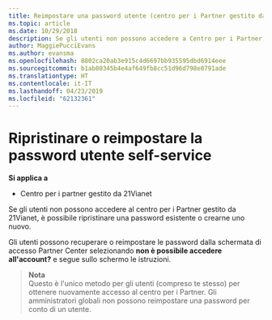 ```yaml
---
title: Reimpostare una password utente (centro per i Partner gestito da 21Vianet)
ms.topic: article
ms.date: 10/29/2018
description: Se gli utenti non possono accedere a Centro per i Partner, è possibile ripristinare o reimpostare le password dalla schermata di accesso.
author: MaggiePucciEvans
ms.author: evansma
ms.openlocfilehash: 8802ca20ab3e915c4d6697bb935595dbd6914eee
ms.sourcegitcommit: b1ab80345b4e4af649fb8cc51d96d798e0791ade
ms.translationtype: HT
ms.contentlocale: it-IT
ms.lasthandoff: 04/23/2019
ms.locfileid: "62132361"
---
```

# <a name="user-self-service-password-recover-or-reset"></a>Ripristinare o reimpostare la password utente self-service

**Si applica a**

-   Centro per i partner gestito da 21Vianet


Se gli utenti non possono accedere al centro per i Partner gestito da 21Vianet, è possibile ripristinare una password esistente o crearne uno nuovo. 

Gli utenti possono recuperare o reimpostare le password dalla schermata di accesso Partner Center selezionando **non è possibile accedere all'account?** e segue sullo schermo le istruzioni. 

>**Nota**<br>Questo è l'unico metodo per gli utenti (compreso te stesso) per ottenere nuovamente accesso al centro per i Partner. Gli amministratori globali non possono reimpostare una password per conto di un utente.



 




